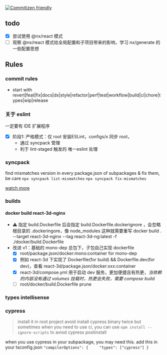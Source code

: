 [![Commitizen friendly](https://img.shields.io/badge/commitizen-friendly-brightgreen.svg)](http://commitizen.github.io/cz-cli/)

## todo

- [x] 尝试使用 @nx/react 模式
- [ ] 观察 @nx/react 模式给全局配置和子项目带来的影响，学习 nx/generate 的一些配置思想

## Rules

### commit rules

- start with revert|feat|fix|docs|dx|style|refactor|perf|test|workflow|build|ci|chore|types|wip|release

### 关于 eslint

一定要有 IDE 扩展程序

- [x] 阶段1: 严格模式：仅 root 安装ESLint，configs/x 同步 root，
  - 通过 syncpack 管理
  - 利于 lint-staged 触发的 唯一eslint 处理

### syncpack

find mismatches version in every package.json of subpackages & fix them, be care `npx syncpack list-mismatches` `npx syncpack fix-mismatches`

[watch more](https://jamiemason.github.io/syncpack/fix-mismatches)

### builds

#### docker build react-3d-nginx

- ⚠️ 指定 build.Dockerfile 后会指定 build.Dockerfile.dockerignore ，会忽略根目录的 .dockeringore，像 node_modules 这种就需要重写 docker build . --target react-3d-nginx --tag react-3d-ng:latest -f ./docker/build.Dockerfile
- 改进 v1：基础的 mono-dep 总包下，子包自己实现 dockerfile
  - [x] root/package.json/docker:mono:container for mono-dep
  - [x] 例如 react-3d 下实现了 Dockerfile(for build) && Dockerfile.dev(for dev)，查看 react-3d/package.json/docker:xxx:container
  - [x] react-3d/compose.yml 用于启动 dev 服务，更加便捷且有热更，_当依赖的内容没有通过 volumes 挂载时，热更会失败，需要 compose build_
  - [ ] root/docker/build.Dockerfile prune

### types intellisense

### cypress

> install it in root project avoid install cypress binary twice but sometimes when you need to use ci, you can use `npm install --ignore-scripts` to aviod cypress postinstall

when you use cypress in your subpackage, you may need this. add this in your tsconfig.json `"compilerOptions": {     "types": ["cypress"] }`
